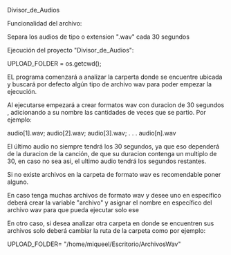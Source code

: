 Divisor_de_Audios

Funcionalidad del archivo:

Separa los audios de tipo o extension ".wav" cada 30 segundos

Ejecución del proyecto "Divisor_de_Audios":

UPLOAD_FOLDER = os.getcwd();

EL programa comenzará a analizar la carperta donde se encuentre ubicada y buscará por defecto algún tipo de archivo wav para poder empezar la ejecución.

Al ejecutarse empezará a crear formatos wav con duracion de 30 segundos , adicionando a su nombre las cantidades de veces que se partio. 
Por ejemplo:

audio[1].wav;
audio[2].wav;
audio[3].wav;
.
.
.
audio[n].wav

El último audio no siempre tendrá los 30 segundos, ya que eso dependerá de la duracion de la canción, de que su duracion contenga un multiplo de 30, en caso no sea asi, el ultimo audio tendrá los segundos restantes.

Si no existe archivos en la carpeta de formato wav es recomendable poner alguno.

En caso tenga muchas archivos de formato wav y desee uno en específico deberá crear la variable "archivo" y asignar el nombre en específico del archivo wav para que pueda ejecutar solo ese

En otro caso, si desea analizar otra carpeta en donde se encuentren sus archivos solo deberá cambiar la ruta de la carpeta como por ejemplo:

UPLOAD_FOLDER= "/home/miqueel/Escritorio/ArchivosWav"




